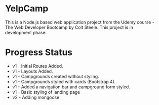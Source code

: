 # YelpCamp 

This is a Node.js based web application project from the Udemy course - The Web Developer Bootcamp by Colt Steele.
This project is in development phase. 

# Progress Status
* v1 - Initial Routes Added. 
* v1 - Layouts Added.
* v1 - Campgrounds created without styling.
* v1 - Campgrounds styled with cards (Bootstrap 4).
* v1 - Added a navigation bar and campground form styled.
* v1 - Basic styling of landing page
* v2 - Adding mongoose